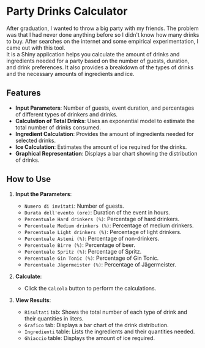 # Party Drinks Calculator
After graduation, I wanted to throw a big party with my friends. The problem was that I had never done anything before so I didn't know how many drinks to buy. After searches on the internet and some empirical experimentation, I came out with this tool.  
It is a Shiny application helps you calculate the amount of drinks and ingredients needed for a party based on the number of guests, duration, and drink preferences. It also provides a breakdown of the types of drinks and the necessary amounts of ingredients and ice.

## Features

- **Input Parameters**: Number of guests, event duration, and percentages of different types of drinkers and drinks.
- **Calculation of Total Drinks**: Uses an exponential model to estimate the total number of drinks consumed.
- **Ingredient Calculation**: Provides the amount of ingredients needed for selected drinks.
- **Ice Calculation**: Estimates the amount of ice required for the drinks.
- **Graphical Representation**: Displays a bar chart showing the distribution of drinks.

## How to Use

1. **Input the Parameters**:
   - `Numero di invitati`: Number of guests.
   - `Durata dell'evento (ore)`: Duration of the event in hours.
   - `Percentuale Hard drinkers (%)`: Percentage of hard drinkers.
   - `Percentuale Medium drinkers (%)`: Percentage of medium drinkers.
   - `Percentuale Light drinkers (%)`: Percentage of light drinkers.
   - `Percentuale Astemi (%)`: Percentage of non-drinkers.
   - `Percentuale Birre (%)`: Percentage of beer.
   - `Percentuale Spritz (%)`: Percentage of Spritz.
   - `Percentuale Gin Tonic (%)`: Percentage of Gin Tonic.
   - `Percentuale Jägermeister (%)`: Percentage of Jägermeister.

2. **Calculate**:
   - Click the `Calcola` button to perform the calculations.

3. **View Results**:
   - `Risultati` tab: Shows the total number of each type of drink and their quantities in liters.
   - `Grafico` tab: Displays a bar chart of the drink distribution.
   - `Ingredienti` table: Lists the ingredients and their quantities needed.
   - `Ghiaccio` table: Displays the amount of ice required.
